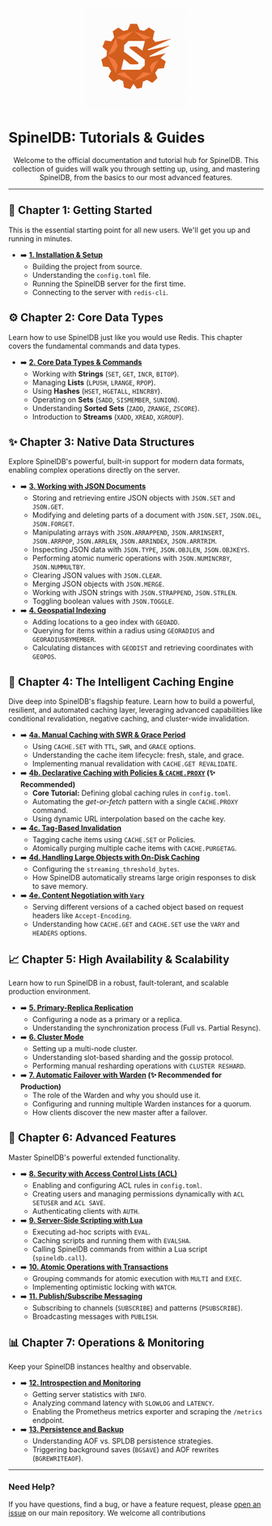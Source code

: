 <p align="center">
  <img src="spineldb-logo.png" alt="SpinelDB Logo" width="200"/>
  <h1>SpinelDB: Tutorials & Guides</h1>
</p>

<p align="center">
  Welcome to the official documentation and tutorial hub for SpinelDB. This collection of guides will walk you through setting up, using, and mastering SpinelDB, from the basics to our most advanced features.
</p>

---

## 🚀 Chapter 1: Getting Started

This is the essential starting point for all new users. We'll get you up and running in minutes.

*   ➡️ **[1. Installation & Setup](./01-installation-and-setup.md)**
    *   Building the project from source.
    *   Understanding the `config.toml` file.
    *   Running the SpinelDB server for the first time.
    *   Connecting to the server with `redis-cli`.

## ⚙️ Chapter 2: Core Data Types

Learn how to use SpinelDB just like you would use Redis. This chapter covers the fundamental commands and data types.

*   ➡️ **[2. Core Data Types & Commands](./02-core-data-types.md)**
    *   Working with **Strings** (`SET`, `GET`, `INCR`, `BITOP`).
    *   Managing **Lists** (`LPUSH`, `LRANGE`, `RPOP`).
    *   Using **Hashes** (`HSET`, `HGETALL`, `HINCRBY`).
    *   Operating on **Sets** (`SADD`, `SISMEMBER`, `SUNION`).
    *   Understanding **Sorted Sets** (`ZADD`, `ZRANGE`, `ZSCORE`).
    *   Introduction to **Streams** (`XADD`, `XREAD`, `XGROUP`).

## ✨ Chapter 3: Native Data Structures

Explore SpinelDB's powerful, built-in support for modern data formats, enabling complex operations directly on the server.

*   ➡️ **[3. Working with JSON Documents](./03-native-json.md)**
    *   Storing and retrieving entire JSON objects with `JSON.SET` and `JSON.GET`.
    *   Modifying and deleting parts of a document with `JSON.SET`, `JSON.DEL`, `JSON.FORGET`.
    *   Manipulating arrays with `JSON.ARRAPPEND`, `JSON.ARRINSERT`, `JSON.ARRPOP`, `JSON.ARRLEN`, `JSON.ARRINDEX`, `JSON.ARRTRIM`.
    *   Inspecting JSON data with `JSON.TYPE`, `JSON.OBJLEN`, `JSON.OBJKEYS`.
    *   Performing atomic numeric operations with `JSON.NUMINCRBY`, `JSON.NUMMULTBY`.
    *   Clearing JSON values with `JSON.CLEAR`.
    *   Merging JSON objects with `JSON.MERGE`.
    *   Working with JSON strings with `JSON.STRAPPEND`, `JSON.STRLEN`.
    *   Toggling boolean values with `JSON.TOGGLE`.
*   ➡️ **[4. Geospatial Indexing](./04-geospatial.md)**
    *   Adding locations to a geo index with `GEOADD`.
    *   Querying for items within a radius using `GEORADIUS` and `GEORADIUSBYMEMBER`.
    *   Calculating distances with `GEODIST` and retrieving coordinates with `GEOPOS`.

## 🧠 Chapter 4: The Intelligent Caching Engine

Dive deep into SpinelDB's flagship feature. Learn how to build a powerful, resilient, and automated caching layer, leveraging advanced capabilities like conditional revalidation, negative caching, and cluster-wide invalidation.

*   ➡️ **[4a. Manual Caching with SWR & Grace Period](./04a-manual-caching-swr.md)**
    *   Using `CACHE.SET` with `TTL`, `SWR`, and `GRACE` options.
    *   Understanding the cache item lifecycle: fresh, stale, and grace.
    *   Implementing manual revalidation with `CACHE.GET REVALIDATE`.
*   ➡️ **[4b. Declarative Caching with Policies & `CACHE.PROXY`](./04b-declarative-caching-proxy.md) (✨ Recommended)**
    *   **Core Tutorial:** Defining global caching rules in `config.toml`.
    *   Automating the *get-or-fetch* pattern with a single `CACHE.PROXY` command.
    *   Using dynamic URL interpolation based on the cache key.
*   ➡️ **[4c. Tag-Based Invalidation](./04c-tag-based-invalidation.md)**
    *   Tagging cache items using `CACHE.SET` or Policies.
    *   Atomically purging multiple cache items with `CACHE.PURGETAG`.
*   ➡️ **[4d. Handling Large Objects with On-Disk Caching](./04d-on-disk-caching.md)**
    *   Configuring the `streaming_threshold_bytes`.
    *   How SpinelDB automatically streams large origin responses to disk to save memory.
*   ➡️ **[4e. Content Negotiation with `Vary`](./04e-content-negotiation-vary.md)**
    *   Serving different versions of a cached object based on request headers like `Accept-Encoding`.
    *   Understanding how `CACHE.GET` and `CACHE.SET` use the `VARY` and `HEADERS` options.

## 📈 Chapter 5: High Availability & Scalability

Learn how to run SpinelDB in a robust, fault-tolerant, and scalable production environment.

*   ➡️ **[5. Primary-Replica Replication](./05-replication.md)**
    *   Configuring a node as a primary or a replica.
    *   Understanding the synchronization process (Full vs. Partial Resync).
*   ➡️ **[6. Cluster Mode](./06-clustering.md)**
    *   Setting up a multi-node cluster.
    *   Understanding slot-based sharding and the gossip protocol.
    *   Performing manual resharding operations with `CLUSTER RESHARD`.
*   ➡️ **[7. Automatic Failover with Warden](./07-warden-failover.md) (✨ Recommended for Production)**
    *   The role of the Warden and why you should use it.
    *   Configuring and running multiple Warden instances for a quorum.
    *   How clients discover the new master after a failover.

## 🔐 Chapter 6: Advanced Features

Master SpinelDB's powerful extended functionality.

*   ➡️ **[8. Security with Access Control Lists (ACL)](./08-security-acl.md)**
    *   Enabling and configuring ACL rules in `config.toml`.
    *   Creating users and managing permissions dynamically with `ACL SETUSER` and `ACL SAVE`.
    *   Authenticating clients with `AUTH`.
*   ➡️ **[9. Server-Side Scripting with Lua](./09-lua-scripting.md)**
    *   Executing ad-hoc scripts with `EVAL`.
    *   Caching scripts and running them with `EVALSHA`.
    *   Calling SpinelDB commands from within a Lua script (`spineldb.call`).
*   ➡️ **[10. Atomic Operations with Transactions](./10-transactions.md)**
    *   Grouping commands for atomic execution with `MULTI` and `EXEC`.
    *   Implementing optimistic locking with `WATCH`.
*   ➡️ **[11. Publish/Subscribe Messaging](./11-pubsub.md)**
    *   Subscribing to channels (`SUBSCRIBE`) and patterns (`PSUBSCRIBE`).
    *   Broadcasting messages with `PUBLISH`.

## 📊 Chapter 7: Operations & Monitoring

Keep your SpinelDB instances healthy and observable.

*   ➡️ **[12. Introspection and Monitoring](./12-introspection-and-monitoring.md)**
    *   Getting server statistics with `INFO`.
    *   Analyzing command latency with `SLOWLOG` and `LATENCY`.
    *   Enabling the Prometheus metrics exporter and scraping the `/metrics` endpoint.
*   ➡️ **[13. Persistence and Backup](./13-persistence-and-backup.md)**
    *   Understanding AOF vs. SPLDB persistence strategies.
    *   Triggering background saves (`BGSAVE`) and AOF rewrites (`BGREWRITEAOF`).

---

### Need Help?

If you have questions, find a bug, or have a feature request, please [open an issue](https://github.com/spineldb/spineldb/issues) on our main repository. We welcome all contributions
